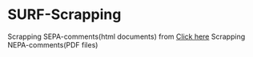 # SURF-Scrapping
Scrapping SEPA-comments(html documents) from [Click here]('https://www.millenniumbulkeiswa.gov/nepa-comment-archive.html')
Scrapping NEPA-comments(PDF files)
